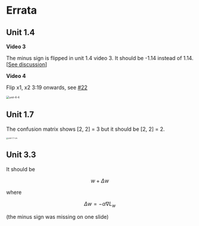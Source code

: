 # Errata



## Unit 1.4

**Video 3**

The minus sign is flipped in unit 1.4 video 3. It should be -1.14 instead of 1.14. [[See discussion](https://github.com/Lightning-AI/dl-fundamentals/discussions/10#discussion-4672374)]



**Video 4**

Flip x1, x2 3:19 onwards, see [#22](https://github.com/Lightning-AI/dl-fundamentals/discussions/22)

<img src="images/unit-4-4.png" alt="unit-4-4" style="zoom:50%;" />



## Unit 1.7

The confusion matrix shows [2, 2] = 3 but it should be [2, 2] = 2.

<img src="images/unit-1.7-cm.png" alt="unit-1.7-cm" style="zoom:33%;" />


## Unit 3.3

It should be 

$$w + \Delta w$$

where 

$$\Delta w = - \alpha \nabla L_w$$

(the minus sign was missing on one slide)
